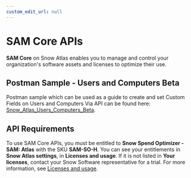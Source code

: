 ```yaml
---
custom_edit_url: null
---
```


# SAM Core APIs

**SAM Core** on Snow Atlas enables you to manage and control your organization's software assets and licenses to optimize their use.

## Postman Sample - Users and Computers Beta
Postman sample which can be used as a guide to create and set Custom Fields on Users and Computers Via API can be found here: [Snow_Atlas_Users_Computers_Beta](https://github.com/SnowSoftware/snowatlas-integrations/blob/main/postman_auth_sample/Snow_Atlas_Users_Computers_Beta.postman_collection.json).

## API Requirements
To use SAM Core APIs, you must be entitled to **Snow Spend Optimizer - SAM: Atlas** with the SKU **SAM-SO-H**. You can see your entitlements in **Snow Atlas settings**, in **Licenses and usage**. If it is not listed in **Your licenses**, contact your Snow Software representative for a trial. For more information, see [Licenses and usage](https://docs.snowsoftware.com/snow-atlas/en/UUID-2d4ce22b-e2a9-b7b0-44b8-0ecc55c2959f.html).
